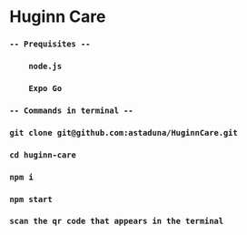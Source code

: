 # Huginn Care

### `-- Prequisites --`
### `    node.js`
### `    Expo Go`

### `-- Commands in terminal --`
### `git clone git@github.com:astaduna/HuginnCare.git`
### `cd huginn-care`
### `npm i`
### `npm start`

### `scan the qr code that appears in the terminal`
